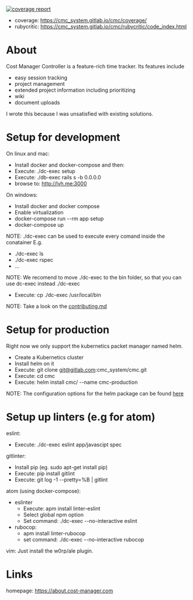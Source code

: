 [![coverage report](https://gitlab.com/cmc_system/cmc/badges/master/coverage.svg)](https://gitlab.com/cmc_system/cmc/commits/master)

* coverage: https://cmc_system.gitlab.io/cmc/coverage/
* rubycritic: https://cmc_system.gitlab.io/cmc/rubycritic/code_index.html

# About
Cost Manager Controller is a feature-rich time tracker. Its features include
* easy session tracking
* project management
* extended project information including prioritizing
* wiki
* document uploads

I wrote this because I was unsatisfied with existing solutions.


# Setup for development
On linux and mac:
- Install docker and docker-compose and then:
- Execute: ./dc-exec setup
- Execute: ./db-exec rails s -b 0.0.0.0
- browse to: http://lvh.me:3000

On windows:
- Install docker and docker compose
- Enable virtualization
- docker-compose run --rm app setup
- docker-compose up

NOTE: ./dc-exec can be used to execute every comand inside the conatainer E.g.
- ./dc-exec ls
- ./dc-exec rspec
- ...

NOTE: We recomend to move ./dc-exec to the bin folder, so that you can
use dc-exec instead ./dc-exec
- Execute: cp ./dc-exec /usr/local/bin

NOTE: Take a look on the [contributing.md](CONTRIBUTING.md)

# Setup for production
Right now we only support the kubernetics packet manager named helm.
- Create a Kubernetics cluster
- Install helm on it
- Execute: git clone git@gitlab.com:cmc_system/cmc.git
- Execute: cd cmc
- Execute: helm install cmc/ --name cmc-production

NOTE: The configuration options for
the helm package can be found [here](cmc/README.md)

# Setup up linters (e.g for atom)
eslint:
- Execute: ./dc-exec eslint app/javascipt spec

gitlinter:
- Install pip (eg. sudo apt-get install pip)
- Execute: pip install gitlint
- Execute: git log -1 --pretty=%B | gitlint

atom (using docker-compose):
- eslinter
  * Execute: apm install linter-eslint
  * Select global npm option
  * Set command: ./dc-exec --no-interactive eslint
- rubocop:
  * apm install linter-rubocop
  * set command: ./dc-exec --no-interactive rubocop

vim:
Just install the w0rp/ale plugin.


# Links
homepage: https://about.cost-manager.com
